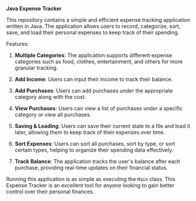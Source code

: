 **Java Expense Tracker**

This repository contains a simple and efficient expense tracking application written in Java. The application allows users to record, categorize, sort, save, and load their personal expenses to keep track of their spending.

Features:

1. **Multiple Categories**: The application supports different expense categories such as food, clothes, entertainment, and others for more granular tracking.

2. **Add Income**: Users can input their income to track their balance.

3. **Add Purchases**: Users can add purchases under the appropriate category along with the cost.

4. **View Purchases**: Users can view a list of purchases under a specific category or view all purchases.

5. **Saving & Loading**: Users can save their current state to a file and load it later, allowing them to keep track of their expenses over time.

6. **Sort Expenses**: Users can sort all purchases, sort by type, or sort certain types, helping to organize their spending data effectively.

7. **Track Balance**: The application tracks the user's balance after each purchase, providing real-time updates on their financial status.

Running this application is as simple as executing the `Main` class. This Expense Tracker is an excellent tool for anyone looking to gain better control over their personal finances.

